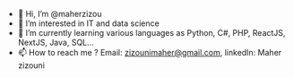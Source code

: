 - 👋 Hi, I’m @maherzizou
- 👀 I’m interested in IT and data science
- 🌱 I’m currently learning various languages as Python, C#, PHP, ReactJS, NextJS, Java, SQL... 
- 📫 How to reach me ?  Email: zizounimaher@gmail.com,    linkedIn: Maher zizouni
<!---
maherzizou/maherzizou is a ✨ special ✨ repository because its `README.md` (this file) appears on your GitHub profile.
You can click the Preview link to take a look at your changes.
--->
